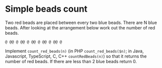 # Simple beads count

Two red beads are placed between every two blue beads. There are N blue beads. After looking at the arrangement below work out the number of red beads.

    @ @@ @ @@ @ @@ @ @@ @ @@ @

Implement `count_red_beads(n)` (in PHP `count_red_beads($n)`; in Java, Javascript, TypeScript, C, C++ `countRedBeads(n)`) so that it returns the number of red beads.
If there are less than 2 blue beads return 0.
